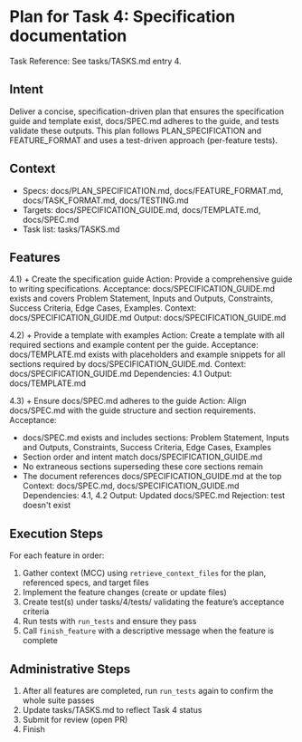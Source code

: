 # Plan for Task 4: Specification documentation

Task Reference: See tasks/TASKS.md entry 4.

## Intent
Deliver a concise, specification-driven plan that ensures the specification guide and template exist, docs/SPEC.md adheres to the guide, and tests validate these outputs. This plan follows PLAN_SPECIFICATION and FEATURE_FORMAT and uses a test-driven approach (per-feature tests).

## Context
- Specs: docs/PLAN_SPECIFICATION.md, docs/FEATURE_FORMAT.md, docs/TASK_FORMAT.md, docs/TESTING.md
- Targets: docs/SPECIFICATION_GUIDE.md, docs/TEMPLATE.md, docs/SPEC.md
- Task list: tasks/TASKS.md

## Features
4.1) + Create the specification guide
   Action: Provide a comprehensive guide to writing specifications.
   Acceptance: docs/SPECIFICATION_GUIDE.md exists and covers Problem Statement, Inputs and Outputs, Constraints, Success Criteria, Edge Cases, Examples.
   Context: docs/SPECIFICATION_GUIDE.md
   Output: docs/SPECIFICATION_GUIDE.md

4.2) + Provide a template with examples
   Action: Create a template with all required sections and example content per the guide.
   Acceptance: docs/TEMPLATE.md exists with placeholders and example snippets for all sections required by docs/SPECIFICATION_GUIDE.md.
   Context: docs/SPECIFICATION_GUIDE.md
   Dependencies: 4.1
   Output: docs/TEMPLATE.md

4.3) + Ensure docs/SPEC.md adheres to the guide
   Action: Align docs/SPEC.md with the guide structure and section requirements.
   Acceptance:
   - docs/SPEC.md exists and includes sections: Problem Statement, Inputs and Outputs, Constraints, Success Criteria, Edge Cases, Examples
   - Section order and intent match docs/SPECIFICATION_GUIDE.md
   - No extraneous sections superseding these core sections remain
   - The document references docs/SPECIFICATION_GUIDE.md at the top
   Context: docs/SPEC.md, docs/SPECIFICATION_GUIDE.md
   Dependencies: 4.1, 4.2
   Output: Updated docs/SPEC.md
   Rejection: test doesn't exist

## Execution Steps
For each feature in order:
1) Gather context (MCC) using `retrieve_context_files` for the plan, referenced specs, and target files
2) Implement the feature changes (create or update files)
3) Create test(s) under tasks/4/tests/ validating the feature’s acceptance criteria
4) Run tests with `run_tests` and ensure they pass
5) Call `finish_feature` with a descriptive message when the feature is complete

## Administrative Steps
1) After all features are completed, run `run_tests` again to confirm the whole suite passes
2) Update tasks/TASKS.md to reflect Task 4 status
3) Submit for review (open PR)
4) Finish
